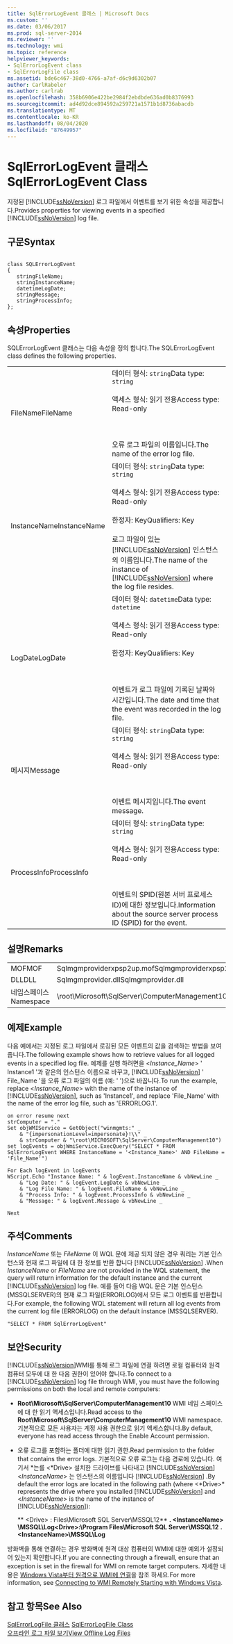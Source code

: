 ```yaml
---
title: SqlErrorLogEvent 클래스 | Microsoft Docs
ms.custom: ''
ms.date: 03/06/2017
ms.prod: sql-server-2014
ms.reviewer: ''
ms.technology: wmi
ms.topic: reference
helpviewer_keywords:
- SqlErrorLogEvent class
- SqlErrorLogFile class
ms.assetid: bde6c467-38d0-4766-a7af-d6c9d6302b07
author: CarlRabeler
ms.author: carlrab
ms.openlocfilehash: 358b6906e422be2984f2ebdbde636ad0b8376993
ms.sourcegitcommit: ad4d92dce894592a259721a1571b1d8736abacdb
ms.translationtype: MT
ms.contentlocale: ko-KR
ms.lasthandoff: 08/04/2020
ms.locfileid: "87649957"
---
```

# <a name="sqlerrorlogevent-class"></a><span data-ttu-id="2e622-102">SqlErrorLogEvent 클래스</span><span class="sxs-lookup"><span data-stu-id="2e622-102">SqlErrorLogEvent Class</span></span>
  <span data-ttu-id="2e622-103">지정된 [!INCLUDE[ssNoVersion](../../includes/ssnoversion-md.md)] 로그 파일에서 이벤트를 보기 위한 속성을 제공합니다.</span><span class="sxs-lookup"><span data-stu-id="2e622-103">Provides properties for viewing events in a specified [!INCLUDE[ssNoVersion](../../includes/ssnoversion-md.md)] log file.</span></span>  
  
## <a name="syntax"></a><span data-ttu-id="2e622-104">구문</span><span class="sxs-lookup"><span data-stu-id="2e622-104">Syntax</span></span>  
  
```  
  
class SQLErrorLogEvent   
{  
   stringFileName;  
   stringInstanceName;  
   datetimeLogDate;  
   stringMessage;  
   stringProcessInfo;  
};  
```  
  
## <a name="properties"></a><span data-ttu-id="2e622-105">속성</span><span class="sxs-lookup"><span data-stu-id="2e622-105">Properties</span></span>  
 <span data-ttu-id="2e622-106">SQLErrorLogEvent 클래스는 다음 속성을 정의 합니다.</span><span class="sxs-lookup"><span data-stu-id="2e622-106">The SQLErrorLogEvent class defines the following properties.</span></span>  
  
|||  
|-|-|  
|<span data-ttu-id="2e622-107">FileName</span><span class="sxs-lookup"><span data-stu-id="2e622-107">FileName</span></span>|<span data-ttu-id="2e622-108">데이터 형식: `string`</span><span class="sxs-lookup"><span data-stu-id="2e622-108">Data type: `string`</span></span><br /><br /> <span data-ttu-id="2e622-109">액세스 형식: 읽기 전용</span><span class="sxs-lookup"><span data-stu-id="2e622-109">Access type: Read-only</span></span><br /><br /> <br /><br /> <span data-ttu-id="2e622-110">오류 로그 파일의 이름입니다.</span><span class="sxs-lookup"><span data-stu-id="2e622-110">The name of the error log file.</span></span>|  
|<span data-ttu-id="2e622-111">InstanceName</span><span class="sxs-lookup"><span data-stu-id="2e622-111">InstanceName</span></span>|<span data-ttu-id="2e622-112">데이터 형식: `string`</span><span class="sxs-lookup"><span data-stu-id="2e622-112">Data type: `string`</span></span><br /><br /> <span data-ttu-id="2e622-113">액세스 형식: 읽기 전용</span><span class="sxs-lookup"><span data-stu-id="2e622-113">Access type: Read-only</span></span><br /><br /> <span data-ttu-id="2e622-114">한정자: Key</span><span class="sxs-lookup"><span data-stu-id="2e622-114">Qualifiers: Key</span></span><br /><br /> <span data-ttu-id="2e622-115">로그 파일이 있는 [!INCLUDE[ssNoVersion](../../includes/ssnoversion-md.md)] 인스턴스의 이름입니다.</span><span class="sxs-lookup"><span data-stu-id="2e622-115">The name of the instance of [!INCLUDE[ssNoVersion](../../includes/ssnoversion-md.md)] where the log file resides.</span></span>|  
|<span data-ttu-id="2e622-116">LogDate</span><span class="sxs-lookup"><span data-stu-id="2e622-116">LogDate</span></span>|<span data-ttu-id="2e622-117">데이터 형식: `datetime`</span><span class="sxs-lookup"><span data-stu-id="2e622-117">Data type: `datetime`</span></span><br /><br /> <span data-ttu-id="2e622-118">액세스 형식: 읽기 전용</span><span class="sxs-lookup"><span data-stu-id="2e622-118">Access type: Read-only</span></span><br /><br /> <span data-ttu-id="2e622-119">한정자: Key</span><span class="sxs-lookup"><span data-stu-id="2e622-119">Qualifiers: Key</span></span><br /><br /> <br /><br /> <span data-ttu-id="2e622-120">이벤트가 로그 파일에 기록된 날짜와 시간입니다.</span><span class="sxs-lookup"><span data-stu-id="2e622-120">The date and time that the event was recorded in the log file.</span></span>|  
|<span data-ttu-id="2e622-121">메시지</span><span class="sxs-lookup"><span data-stu-id="2e622-121">Message</span></span>|<span data-ttu-id="2e622-122">데이터 형식: `string`</span><span class="sxs-lookup"><span data-stu-id="2e622-122">Data type: `string`</span></span><br /><br /> <span data-ttu-id="2e622-123">액세스 형식: 읽기 전용</span><span class="sxs-lookup"><span data-stu-id="2e622-123">Access type: Read-only</span></span><br /><br /> <br /><br /> <span data-ttu-id="2e622-124">이벤트 메시지입니다.</span><span class="sxs-lookup"><span data-stu-id="2e622-124">The event message.</span></span>|  
|<span data-ttu-id="2e622-125">ProcessInfo</span><span class="sxs-lookup"><span data-stu-id="2e622-125">ProcessInfo</span></span>|<span data-ttu-id="2e622-126">데이터 형식: `string`</span><span class="sxs-lookup"><span data-stu-id="2e622-126">Data type: `string`</span></span><br /><br /> <span data-ttu-id="2e622-127">액세스 형식: 읽기 전용</span><span class="sxs-lookup"><span data-stu-id="2e622-127">Access type: Read-only</span></span><br /><br /> <br /><br /> <span data-ttu-id="2e622-128">이벤트의 SPID(원본 서버 프로세스 ID)에 대한 정보입니다.</span><span class="sxs-lookup"><span data-stu-id="2e622-128">Information about the source server process ID (SPID) for the event.</span></span>|  
  
## <a name="remarks"></a><span data-ttu-id="2e622-129">설명</span><span class="sxs-lookup"><span data-stu-id="2e622-129">Remarks</span></span>  
  
|||  
|-|-|  
|<span data-ttu-id="2e622-130">MOF</span><span class="sxs-lookup"><span data-stu-id="2e622-130">MOF</span></span>|<span data-ttu-id="2e622-131">Sqlmgmproviderxpsp2up.mof</span><span class="sxs-lookup"><span data-stu-id="2e622-131">Sqlmgmproviderxpsp2up.mof</span></span>|  
|<span data-ttu-id="2e622-132">DLL</span><span class="sxs-lookup"><span data-stu-id="2e622-132">DLL</span></span>|<span data-ttu-id="2e622-133">Sqlmgmprovider.dll</span><span class="sxs-lookup"><span data-stu-id="2e622-133">Sqlmgmprovider.dll</span></span>|  
|<span data-ttu-id="2e622-134">네임스페이스</span><span class="sxs-lookup"><span data-stu-id="2e622-134">Namespace</span></span>|<span data-ttu-id="2e622-135">\root\Microsoft\SqlServer\ComputerManagement10</span><span class="sxs-lookup"><span data-stu-id="2e622-135">\root\Microsoft\SqlServer\ComputerManagement10</span></span>|  
  
## <a name="example"></a><span data-ttu-id="2e622-136">예제</span><span class="sxs-lookup"><span data-stu-id="2e622-136">Example</span></span>  
 <span data-ttu-id="2e622-137">다음 예에서는 지정된 로그 파일에서 로깅된 모든 이벤트의 값을 검색하는 방법을 보여 줍니다.</span><span class="sxs-lookup"><span data-stu-id="2e622-137">The following example shows how to retrieve values for all logged events in a specified log file.</span></span> <span data-ttu-id="2e622-138">예제를 실행 하려면을 \<*Instance_Name*> ' Instance1 '과 같은의 인스턴스 이름으로 바꾸고, [!INCLUDE[ssNoVersion](../../includes/ssnoversion-md.md)] ' File_Name '을 오류 로그 파일의 이름 (예: ' ')으로 바꿉니다.</span><span class="sxs-lookup"><span data-stu-id="2e622-138">To run the example, replace \<*Instance_Name*> with the name of the instance of [!INCLUDE[ssNoVersion](../../includes/ssnoversion-md.md)], such as 'Instance1', and replace 'File_Name' with the name of the error log file, such as 'ERRORLOG.1'.</span></span>  
  
```  
on error resume next  
strComputer = "."  
Set objWMIService = GetObject("winmgmts:" _  
    & "{impersonationLevel=impersonate}!\\" _  
    & strComputer & "\root\MICROSOFT\SqlServer\ComputerManagement10")  
set logEvents = objWmiService.ExecQuery("SELECT * FROM SqlErrorLogEvent WHERE InstanceName = '<Instance_Name>' AND FileName = 'File_Name'")  
  
For Each logEvent in logEvents  
WScript.Echo "Instance Name: " & logEvent.InstanceName & vbNewLine _  
    & "Log Date: " & logEvent.LogDate & vbNewLine _  
    & "Log File Name: " & logEvent.FileName & vbNewLine _  
    & "Process Info: " & logEvent.ProcessInfo & vbNewLine _  
    & "Message: " & logEvent.Message & vbNewLine _  
  
Next  
```  
  
## <a name="comments"></a><span data-ttu-id="2e622-139">주석</span><span class="sxs-lookup"><span data-stu-id="2e622-139">Comments</span></span>  
 <span data-ttu-id="2e622-140">*InstanceName* 또는 *FileName* 이 WQL 문에 제공 되지 않은 경우 쿼리는 기본 인스턴스와 현재 로그 파일에 대 한 정보를 반환 합니다 [!INCLUDE[ssNoVersion](../../includes/ssnoversion-md.md)] .</span><span class="sxs-lookup"><span data-stu-id="2e622-140">When *InstanceName* or *FileName* are not provided in the WQL statement, the query will return information for the default instance and the current [!INCLUDE[ssNoVersion](../../includes/ssnoversion-md.md)] log file.</span></span> <span data-ttu-id="2e622-141">예를 들어 다음 WQL 문은 기본 인스턴스(MSSQLSERVER)의 현재 로그 파일(ERRORLOG)에서 모든 로그 이벤트를 반환합니다.</span><span class="sxs-lookup"><span data-stu-id="2e622-141">For example, the following WQL statement will return all log events from the current log file (ERRORLOG) on the default instance (MSSQLSERVER).</span></span>  
  
```  
"SELECT * FROM SqlErrorLogEvent"  
```  
  
## <a name="security"></a><span data-ttu-id="2e622-142">보안</span><span class="sxs-lookup"><span data-stu-id="2e622-142">Security</span></span>  
 <span data-ttu-id="2e622-143">[!INCLUDE[ssNoVersion](../../includes/ssnoversion-md.md)]WMI를 통해 로그 파일에 연결 하려면 로컬 컴퓨터와 원격 컴퓨터 모두에 대 한 다음 권한이 있어야 합니다.</span><span class="sxs-lookup"><span data-stu-id="2e622-143">To connect to a [!INCLUDE[ssNoVersion](../../includes/ssnoversion-md.md)] log file through WMI, you must have the following permissions on both the local and remote computers:</span></span>  
  
-   <span data-ttu-id="2e622-144">**Root\Microsoft\SqlServer\ComputerManagement10** WMI 네임 스페이스에 대 한 읽기 액세스입니다.</span><span class="sxs-lookup"><span data-stu-id="2e622-144">Read access to the **Root\Microsoft\SqlServer\ComputerManagement10** WMI namespace.</span></span> <span data-ttu-id="2e622-145">기본적으로 모든 사용자는 계정 사용 권한으로 읽기 액세스합니다.</span><span class="sxs-lookup"><span data-stu-id="2e622-145">By default, everyone has read access through the Enable Account permission.</span></span>  
  
-   <span data-ttu-id="2e622-146">오류 로그를 포함하는 폴더에 대한 읽기 권한.</span><span class="sxs-lookup"><span data-stu-id="2e622-146">Read permission to the folder that contains the error logs.</span></span> <span data-ttu-id="2e622-147">기본적으로 오류 로그는 다음 경로에 있습니다. 여기서 \*는를 \<*Drive> 설치한 드라이브를 나타내고 [!INCLUDE[ssNoVersion](../../includes/ssnoversion-md.md)] \<*InstanceName*> 는 인스턴스의 이름입니다 [!INCLUDE[ssNoVersion](../../includes/ssnoversion-md.md)] .</span><span class="sxs-lookup"><span data-stu-id="2e622-147">By default the error logs are located in the following path (where \<*Drive>\* represents the drive where you installed [!INCLUDE[ssNoVersion](../../includes/ssnoversion-md.md)] and \<*InstanceName*> is the name of the instance of [!INCLUDE[ssNoVersion](../../includes/ssnoversion-md.md)]):</span></span>  
  
     <span data-ttu-id="2e622-148">\*\* \<Drive> : Files\Microsoft SQL Server\MSSQL12\*\* **. \<InstanceName> \MSSQL\Log**</span><span class="sxs-lookup"><span data-stu-id="2e622-148">**\<Drive>:\Program Files\Microsoft SQL Server\MSSQL12** **.\<InstanceName>\MSSQL\Log**</span></span>  
  
 <span data-ttu-id="2e622-149">방화벽을 통해 연결하는 경우 방화벽에 원격 대상 컴퓨터의 WMI에 대한 예외가 설정되어 있는지 확인합니다.</span><span class="sxs-lookup"><span data-stu-id="2e622-149">If you are connecting through a firewall, ensure that an exception is set in the firewall for WMI on remote target computers.</span></span> <span data-ttu-id="2e622-150">자세한 내용은 [Windows Vista부터 원격으로 WMI에 연결](https://go.microsoft.com/fwlink/?LinkId=178848)을 참조 하세요.</span><span class="sxs-lookup"><span data-stu-id="2e622-150">For more information, see [Connecting to WMI Remotely Starting with Windows Vista](https://go.microsoft.com/fwlink/?LinkId=178848).</span></span>  
  
## <a name="see-also"></a><span data-ttu-id="2e622-151">참고 항목</span><span class="sxs-lookup"><span data-stu-id="2e622-151">See Also</span></span>  
 <span data-ttu-id="2e622-152">[SqlErrorLogFile 클래스](sqlerrorlogfile-class.md) </span><span class="sxs-lookup"><span data-stu-id="2e622-152">[SqlErrorLogFile Class](sqlerrorlogfile-class.md) </span></span>  
 [<span data-ttu-id="2e622-153">오프라인 로그 파일 보기</span><span class="sxs-lookup"><span data-stu-id="2e622-153">View Offline Log Files</span></span>](../logs/view-offline-log-files.md)  
  
  
